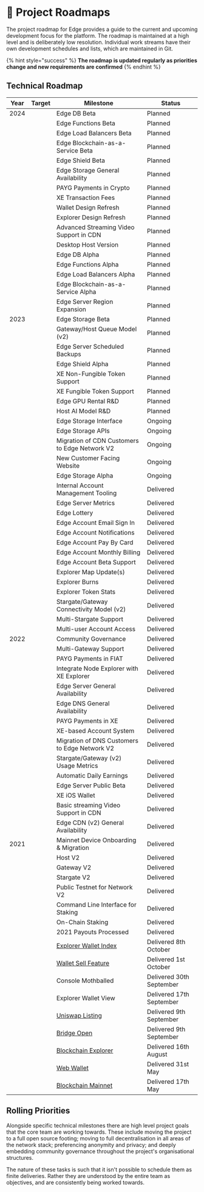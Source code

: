 # 📍 Project Roadmaps

The project roadmap for Edge provides a guide to the current and upcoming development focus for the platform. The roadmap is maintained at a high level and is deliberately low resolution. Individual work streams have their own development schedules and lists, which are maintained in Git.

{% hint style="success" %}
**The roadmap is updated regularly as priorities change and new requirements are confirmed**
{% endhint %}

## Technical Roadmap

| Year | Target | Milestone                                                                                                  | Status                   |
| ---- | ------ | ---------------------------------------------------------------------------------------------------------- | ------------------------ |
| 2024 |        | Edge DB Beta                                                                                               | Planned                  |
|      |        | Edge Functions Beta                                                                                        | Planned                  |
|      |        | Edge Load Balancers Beta                                                                                   | Planned                  |
|      |        | Edge Blockchain-as-a-Service Beta                                                                          | Planned                  |
|      |        | Edge Shield Beta                                                                                           | Planned                  |
|      |        | Edge Storage General Availability                                                                          | Planned                  |
|      |        | PAYG Payments in Crypto                                                                                    | Planned                  |
|      |        | XE Transaction Fees                                                                                        | Planned                  |
|      |        | Wallet Design Refresh                                                                                      | Planned                  |
|      |        | Explorer Design Refresh                                                                                    | Planned                  |
|      |        | Advanced Streaming Video Support in CDN                                                                    | Planned                  |
|      |        | Desktop Host Version                                                                                       | Planned                  |
|      |        | Edge DB Alpha                                                                                              | Planned                  |
|      |        | Edge Functions Alpha                                                                                       | Planned                  |
|      |        | Edge Load Balancers Alpha                                                                                  | Planned                  |
|      |        | Edge Blockchain-as-a-Service Alpha                                                                         | Planned                  |
|      |        | Edge Server Region Expansion                                                                               | Planned                  |
| 2023 |        | Edge Storage Beta                                                                                          | Planned                  |
|      |        | Gateway/Host Queue Model (v2)                                                                              | Planned                  |
|      |        | Edge Server Scheduled Backups                                                                              | Planned                  |
|      |        | Edge Shield Alpha                                                                                          | Planned                  |
|      |        | XE Non-Fungible Token Support                                                                              | Planned                  |
|      |        | XE Fungible Token Support                                                                                  | Planned                  |
|      |        | Edge GPU Rental R&D                                                                                        | Planned                  |
|      |        | Host AI Model R&D                                                                                          | Planned                  |
|      |        | Edge Storage Interface                                                                                     | Ongoing                  |
|      |        | Edge Storage APIs                                                                                          | Ongoing                  |
|      |        | Migration of CDN Customers to Edge Network V2                                                              | Ongoing                  |
|      |        | New Customer Facing Website                                                                                | Ongoing                  |
|      |        | Edge Storage Alpha                                                                                         | Ongoing                  |
|      |        | Internal Account Management Tooling                                                                        | Delivered                |
|      |        | Edge Server Metrics                                                                                        | Delivered                |
|      |        | Edge Lottery                                                                                               | Delivered                |
|      |        | Edge Account Email Sign In                                                                                 | Delivered                |
|      |        | Edge Account Notifications                                                                                 | Delivered                |
|      |        | Edge Account Pay By Card                                                                                   | Delivered                |
|      |        | Edge Account Monthly Billing                                                                               | Delivered                |
|      |        | Edge Account Beta Support                                                                                  | Delivered                |
|      |        | Explorer Map Update(s)                                                                                     | Delivered                |
|      |        | Explorer Burns                                                                                             | Delivered                |
|      |        | Explorer Token Stats                                                                                       | Delivered                |
|      |        | Stargate/Gateway Connectivity Model (v2)                                                                   | Delivered                |
|      |        | Multi-Stargate Support                                                                                     | Delivered                |
|      |        | Multi-user Account Access                                                                                  | Delivered                |
| 2022 |        | Community Governance                                                                                       | Delivered                |
|      |        | Multi-Gateway Support                                                                                      | Delivered                |
|      |        | PAYG Payments in FIAT                                                                                      | Delivered                |
|      |        | Integrate Node Explorer with XE Explorer                                                                   | Delivered                |
|      |        | Edge Server General Availability                                                                           | Delivered                |
|      |        | Edge DNS General Availability                                                                              | Delivered                |
|      |        | PAYG Payments in XE                                                                                        | Delivered                |
|      |        | XE-based Account System                                                                                    | Delivered                |
|      |        | Migration of DNS Customers to Edge Network V2                                                              | Delivered                |
|      |        | Stargate/Gateway (v2) Usage Metrics                                                                        | Delivered                |
|      |        | Automatic Daily Earnings                                                                                   | Delivered                |
|      |        | Edge Server Public Beta                                                                                    | Delivered                |
|      |        | XE iOS Wallet                                                                                              | Delivered                |
|      |        | Basic streaming Video Support in CDN                                                                       | Delivered                |
|      |        | Edge CDN (v2) General Availability                                                                         | Delivered                |
| 2021 |        | Mainnet Device Onboarding & Migration                                                                      | Delivered                |
|      |        | Host V2                                                                                                    | Delivered                |
|      |        | Gateway V2                                                                                                 | Delivered                |
|      |        | Stargate V2                                                                                                | Delivered                |
|      |        | Public Testnet for Network V2                                                                              | Delivered                |
|      |        | Command Line Interface for Staking                                                                         | Delivered                |
|      |        | On-Chain Staking                                                                                           | Delivered                |
|      |        | 2021 Payouts Processed                                                                                     | Delivered                |
|      |        | [Explorer Wallet Index](https://edge.network/en/updates/announcements/weekly-update-wc-04th-october-2021/) | Delivered 8th October    |
|      |        | [Wallet Sell Feature](https://edge.network/en/updates/announcements/weekly-update-wc-27th-september-2021/) | Delivered 1st October    |
|      |        | Console Mothballed                                                                                         | Delivered 30th September |
|      |        | Explorer Wallet View                                                                                       | Delivered 17th September |
|      |        | [Uniswap Listing](https://edge.network/en/updates/announcements/edge-token-launch/)                        | Delivered 9th September  |
|      |        | [Bridge Open](https://edge.network/en/updates/announcements/edge-token-launch/)                            | Delivered 9th September  |
|      |        | [Blockchain Explorer](https://edge.network/en/updates/announcements/weekly-update-wc-16th-august-2021/)    | Delivered 16th August    |
|      |        | [Web Wallet](https://edge.network/en/updates/announcements/weekly-update-wc-31st-may-2021/)                | Delivered 31st May       |
|      |        | [Blockchain Mainnet](https://edge.network/en/updates/announcements/weekly-update-wc-17th-may-2021/)        | Delivered 17th May       |

## Rolling Priorities

Alongside specific technical milestones there are high level project goals that the core team are working towards. These include moving the project to a full open source footing; moving to full decentralisation in all areas of the network stack; preferencing anonymity and privacy; and deeply embedding community governance throughout the project's organisational structures.

The nature of these tasks is such that it isn't possible to schedule them as finite deliveries. Rather they are understood by the entire team as objectives, and are consistently being worked towards.
